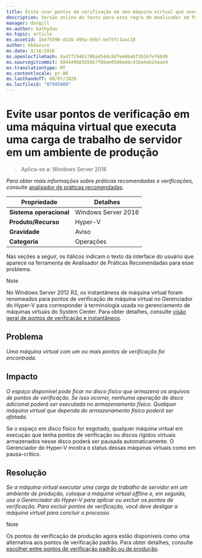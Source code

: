```yaml
---
title: Evite usar pontos de verificação em uma máquina virtual que executa uma carga de trabalho de servidor em um ambiente de produção
description: Versão online do texto para esta regra de Analisador de Práticas Recomendadas.
manager: dongill
ms.author: kathydav
ms.topic: article
ms.assetid: 1be75890-d316-495a-b9b7-be75fc1aac10
author: kbdazure
ms.date: 8/16/2016
ms.openlocfilehash: dadff29461786a454dc8d7ee6b46f3b567ef6bd8
ms.sourcegitcommit: 68444968565667f86ee0586ed4c43da4ab24aaed
ms.translationtype: MT
ms.contentlocale: pt-BR
ms.lasthandoff: 08/07/2020
ms.locfileid: "87995000"
---
```

# <a name="avoid-using-checkpoints-on-a-virtual-machine-that-runs-a-server-workload-in-a-production-environment"></a>Evite usar pontos de verificação em uma máquina virtual que executa uma carga de trabalho de servidor em um ambiente de produção

>Aplica-se a: Windows Server 2016



*Para obter mais informações sobre práticas recomendadas e verificações, consulte* [analisador de práticas recomendadas](https://go.microsoft.com/fwlink/?LinkId=122786).

|Propriedade|Detalhes|
|-|-|
|**Sistema operacional**|Windows Server 2016|
|**Produto/Recurso**|Hyper-V|
|**Gravidade**|Aviso|
|**Categoria**|Operações|

Nas seções a seguir, os itálicos indicam o texto da interface do usuário que aparece na ferramenta de Analisador de Práticas Recomendadas para esse problema.

> [!NOTE]
> No Windows Server 2012 R2, os instantâneos de máquina virtual foram renomeados para pontos de verificação de máquina virtual no Gerenciador do Hyper-V para corresponder à terminologia usada no gerenciamento de máquinas virtuais do System Center. Para obter detalhes, consulte [visão geral de pontos de verificação e instantâneos](/previous-versions/windows/it-pro/windows-server-2012-R2-and-2012/dn818483(v=ws.11)).

## <a name="issue"></a>Problema

*Uma máquina virtual com um ou mais pontos de verificação foi encontrada.*

## <a name="impact"></a>Impacto

*O espaço disponível pode ficar no disco físico que armazena os arquivos de pontos de verificação. Se isso ocorrer, nenhuma operação de disco adicional poderá ser executada no armazenamento físico. Qualquer máquina virtual que dependa do armazenamento físico poderá ser afetada.*

Se o espaço em disco físico for esgotado, qualquer máquina virtual em execução que tenha pontos de verificação ou discos rígidos virtuais armazenados nesse disco poderá ser pausada automaticamente. O Gerenciador do Hyper-V mostra o status dessas máquinas virtuais como em pausa-crítico.

## <a name="resolution"></a>Resolução

*Se a máquina virtual executar uma carga de trabalho de servidor em um ambiente de produção, coloque a máquina virtual offline e, em seguida, use o Gerenciador do Hyper-V para aplicar ou excluir os pontos de verificação. Para excluir pontos de verificação, você deve desligar a máquina virtual para concluir o processo.*

> [!NOTE]
> Os pontos de verificação de produção agora estão disponíveis como uma alternativa aos pontos de verificação padrão. Para obter detalhes, consulte [escolher entre pontos de verificação padrão ou de produção](../manage/Choose-between-standard-or-production-checkpoints-in-Hyper-V.md).